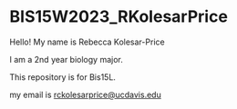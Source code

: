 # BIS15W2023_RKolesarPrice
Hello! My name is Rebecca Kolesar-Price

I am a 2nd year biology major.

This repository is for Bis15L.

my email is rckolesarprice@ucdavis.edu
